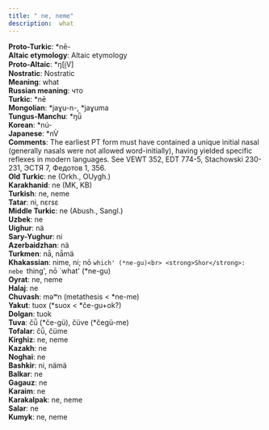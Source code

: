 ```yaml
---
title: " ne, neme"
description:  what
---
```


<strong>Proto-Turkic</strong>:  *nē-<br>
<strong>Altaic etymology</strong>:  Altaic etymology<br>
<strong> Proto-Altaic</strong>:  *ŋ[i̯V]<br>
<strong>Nostratic</strong>:  Nostratic<br>
<strong>Meaning</strong>:  what<br>
<strong>Russian meaning</strong>:  что<br>
<strong>Turkic</strong>:  *nē<br>
<strong>Mongolian</strong>:  *jaɣu-n-, *jaɣuma<br>
<strong>Tungus-Manchu</strong>:  *ŋǖ<br>
<strong>Korean</strong>:  *nú-<br>
<strong>Japanese</strong>:  *nV̀<br>
<strong>Comments</strong>:  The earliest PT form must have contained a unique initial nasal (generally nasals were not allowed word-initially), having yielded specific reflexes in modern languages. See VEWT 352, EDT 774-5, Stachowski 230-231, ЭСТЯ 7, Федотов 1, 356.<br>
<strong>Old Turkic</strong>:  ne (Orkh., OUygh.)<br>
<strong>Karakhanid</strong>:  ne (MK, KB)<br>
<strong>Turkish</strong>:  ne, neme<br>
<strong>Tatar</strong>:  ni, nɛrsɛ<br>
<strong>Middle Turkic</strong>:  ne (Abush., Sangl.)<br>
<strong>Uzbek</strong>:  ne<br>
<strong>Uighur</strong>:  nä<br>
<strong>Sary-Yughur</strong>:  ni<br>
<strong>Azerbaidzhan</strong>:  nä<br>
<strong>Turkmen</strong>:  nǟ, nǟmä<br>
<strong>Khakassian</strong>:  nime, ni; nō `which' (*ne-gu)<br>
<strong>Shor</strong>:  nebe `thing', nō `what' (*ne-gu)<br>
<strong>Oyrat</strong>:  ne, neme<br>
<strong>Halaj</strong>:  ne<br>
<strong>Chuvash</strong>:  mǝʷn (metathesis < *ne-me)<br>
<strong>Yakut</strong>:  tuox (*suox < *če-gu+ok?)<br>
<strong>Dolgan</strong>:  tuok<br>
<strong>Tuva</strong>:  čǖ (*če-gü), čüve (*čegü-me)<br>
<strong>Tofalar</strong>:  čǖ, čüme<br>
<strong>Kirghiz</strong>:  ne, neme<br>
<strong>Kazakh</strong>:  ne<br>
<strong>Noghai</strong>:  ne<br>
<strong>Bashkir</strong>:  ni, nämä<br>
<strong>Balkar</strong>:  ne<br>
<strong>Gagauz</strong>:  ne<br>
<strong>Karaim</strong>:  ne<br>
<strong>Karakalpak</strong>:  ne, neme<br>
<strong>Salar</strong>:  ne<br>
<strong>Kumyk</strong>:  ne, neme<br>


